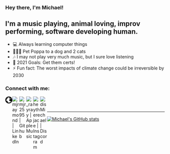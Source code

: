### Hey there, I'm Michael!

## I'm a music playing, animal loving, improv performing, software developing human.

- 💻 Always learning computer things
- 🐶🐱🐱 Pet Poppa to a dog and 2 cats
- 🎶 I may not play very much music, but I sure love listening
- 🥅 2021 Goals: Get them certs!
- ⚡ Fun fact: The worst impacts of climate change could be irreversible by 2030

### Connect with me:

[<img align="left" alt="my website" width="22px" src="https://raw.githubusercontent.com/iconic/open-iconic/master/svg/globe.svg" />][website]
[<img align="left" alt="mjraymond | LinkedIn" width="22px" src="https://cdn.jsdelivr.net/npm/simple-icons@v3/icons/linkedin.svg" />][linkedin]
[<img align="left" alt="mjr2595 | Github" width="22px" src="https://cdn.jsdelivr.net/npm/simple-icons@3.13.0/icons/github.svg" />][github]
[<img align="left" alt="_rayray | Apple Music" width="22px" src="https://cdn.jsdelivr.net/npm/simple-icons@3.13.0/icons/applemusic.svg" />][music]
[<img align="left" alt="heytherejace | Instagram" width="22px" src="https://cdn.jsdelivr.net/npm/simple-icons@v3/icons/instagram.svg" />][instagram]
[<img align="left" alt="disMichael | Discord" width="22px" src="https://cdn.jsdelivr.net/npm/simple-icons@3.13.0/icons/discord.svg" />][discord]
<br />
<br />

---
[![Michael's GitHub stats](https://github-readme-stats.vercel.app/api?username=mjr2595)](https://github.com/anuraghazra/github-readme-stats)

[website]: https://michaeljraymond.co
[music]: https://music.apple.com/profile/_rayray
[instagram]: https://www.instagram.com/heytherejace
[linkedin]: https://www.linkedin.com/in/mjraymond
[github]: https://github.com/mjr2595
[discord]: https://discordapp.com/users/691148133580931143